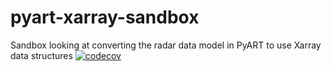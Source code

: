 # pyart-xarray-sandbox
Sandbox looking at converting the radar data model in PyART to use Xarray data structures
[![codecov](https://codecov.io/gh/ARM-DOE/pyart/branch/main/graph/badge.svg?token=ffkArh0SG2)](https://codecov.io/gh/ARM-DOE/pyart)

